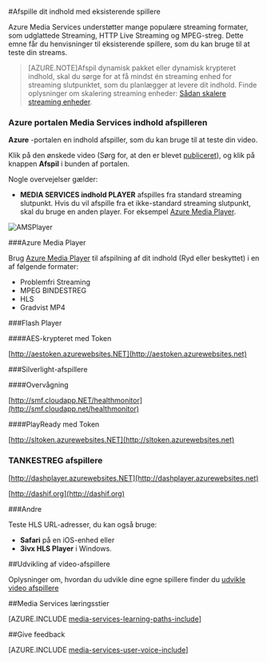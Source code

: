 <properties 
    pageTitle="Afspil dit indhold | Microsoft Azure" 
    description="I dette emne beskrives eksisterende spillere, du kan bruge til afspilning af dit indhold." 
    services="media-services" 
    documentationCenter="" 
    authors="Juliako" 
    manager="erikre" 
    editor=""/>

<tags 
    ms.service="media-services" 
    ms.workload="media" 
    ms.tgt_pltfrm="na" 
    ms.devlang="na" 
    ms.topic="article" 
    ms.date="10/12/2016" 
    ms.author="juliako"/>


#<a name="playing-your-content-with-existing-players"></a>Afspille dit indhold med eksisterende spillere

Azure Media Services understøtter mange populære streaming formater, som udglattede Streaming, HTTP Live Streaming og MPEG-streg. Dette emne får du henvisninger til eksisterende spillere, som du kan bruge til at teste din streams.

>[AZURE.NOTE]Afspil dynamisk pakket eller dynamisk krypteret indhold, skal du sørge for at få mindst én streaming enhed for streaming slutpunktet, som du planlægger at levere dit indhold. Finde oplysninger om skalering streaming enheder: [Sådan skalere streaming enheder](media-services-portal-manage-streaming-endpoints.md).

### <a name="the-azure-portal-media-services-content-player"></a>Azure portalen Media Services indhold afspilleren

**Azure** -portalen en indhold afspiller, som du kan bruge til at teste din video.

Klik på den ønskede video (Sørg for, at den er blevet [publiceret](media-services-portal-publish.md)), og klik på knappen **Afspil** i bunden af portalen.

Nogle overvejelser gælder:

- **MEDIA SERVICES indhold PLAYER** afspilles fra standard streaming slutpunkt. Hvis du vil afspille fra et ikke-standard streaming slutpunkt, skal du bruge en anden player. For eksempel [Azure Media Player](http://amsplayer.azurewebsites.net/azuremediaplayer.html).


![AMSPlayer][AMSPlayer]

###<a name="azure-media-player"></a>Azure Media Player

Brug [Azure Media Player](http://amsplayer.azurewebsites.net/azuremediaplayer.html) til afspilning af dit indhold (Ryd eller beskyttet) i en af følgende formater:

- Problemfri Streaming
- MPEG BINDESTREG
- HLS
- Gradvist MP4


###<a name="flash-player"></a>Flash Player

####<a name="aes-encrypted-with-token"></a>AES-krypteret med Token

[http://aestoken.azurewebsites.NET](http://aestoken.azurewebsites.net)

###<a name="silverlight-players"></a>Silverlight-afspillere

####<a name="monitoring"></a>Overvågning

[http://smf.cloudapp.NET/healthmonitor](http://smf.cloudapp.net/healthmonitor)

####<a name="playready-with-token"></a>PlayReady med Token

[http://sltoken.azurewebsites.NET](http://sltoken.azurewebsites.net)

### <a name="dash-players"></a>TANKESTREG afspillere

[http://dashplayer.azurewebsites.NET](http://dashplayer.azurewebsites.net)

[http://dashif.org](http://dashif.org)

###<a name="other"></a>Andre

Teste HLS URL-adresser, du kan også bruge:

- **Safari** på en iOS-enhed eller
- **3ivx HLS Player** i Windows.

##<a name="developing-video-players"></a>Udvikling af video-afspillere

Oplysninger om, hvordan du udvikle dine egne spillere finder du [udvikle video afspillere](media-services-develop-video-players.md)




##<a name="media-services-learning-paths"></a>Media Services læringsstier

[AZURE.INCLUDE [media-services-learning-paths-include](../../includes/media-services-learning-paths-include.md)]

##<a name="provide-feedback"></a>Give feedback

[AZURE.INCLUDE [media-services-user-voice-include](../../includes/media-services-user-voice-include.md)]


[AMSPlayer]: ./media/media-services-playback-content-with-existing-players/media-services-portal-player.png
